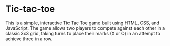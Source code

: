 # Tic-tac-toe
This is a simple, interactive Tic Tac Toe game built using HTML, CSS, and JavaScript. The game allows two players to compete against each other in a classic 3x3 grid, taking turns to place their marks (X or O) in an attempt to achieve three in a row.
